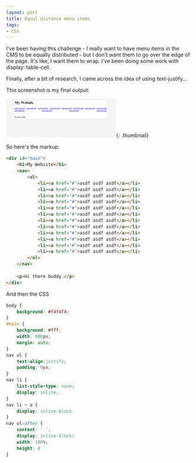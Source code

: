 ```yaml
---
layout: post
title: Equal distance menu items
tags:
- CSS
---
```


I've been having this challenge - I really want to have menu items in the CMS to be equally distributed - but I don't want them to go over the edge of the page.  It's like, I want them to wrap.  I've been doing some work with display: table-cell.

Finally, after a bit of research, I came across the idea of using text-justify... 

This screenshot is my final output:

[![Screenshot](/uploads/2013/Screenshot-300x106.png)](/uploads/2013/Screenshot.png){: .thumbnail}

So here's the markup:

```html
<div id="main">
    <h1>My Website</h1>
    <nav>
        <ul>
            <li><a href="#">asdf asdf asdf</a></li>
            <li><a href="#">asdf asdf asdf</a></li>
            <li><a href="#">asdf asdf asdf</a></li>
            <li><a href="#">asdf asdf asdf</a></li>
            <li><a href="#">asdf asdf asdf</a></li>
            <li><a href="#">asdf asdf asdf</a></li>
            <li><a href="#">asdf asdf asdf</a></li>
            <li><a href="#">asdf asdf asdf</a></li>
            <li><a href="#">asdf asdf asdf</a></li>
            <li><a href="#">asdf asdf asdf</a></li>
            <li><a href="#">asdf asdf asdf</a></li>
            <li><a href="#">asdf asdf asdf</a></li>
        </ul>
    </nav>

    <p>Hi there buddy.</p>
</div>
```

And then the CSS

```css
body {
    background: #f4f4f4;
}
#main {
    background: #fff;
    width: 800px;
    margin: auto;
}
nav ul {
    text-align:justify;
    padding: 0px;
}
nav li {
    list-style-type: none;
    display: inline;
}
nav li > a {
    display: inline-block
}
nav ul:after { 
    content: ' '; 
    display: inline-block; 
    width: 100%; 
    height: 0 
}
```
    
